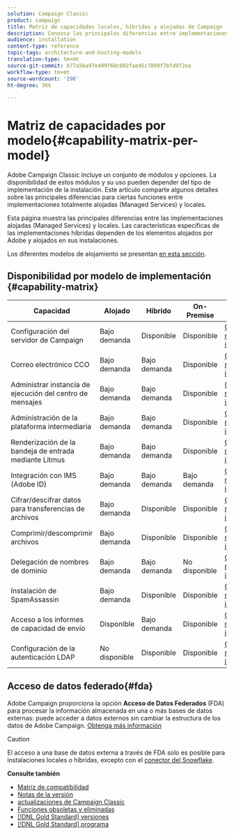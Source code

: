 ```yaml
---
solution: Campaign Classic
product: campaign
title: Matriz de capacidades locales, híbridas y alojadas de Campaign
description: Conozca las principales diferencias entre implementaciones alojadas y locales
audience: installation
content-type: reference
topic-tags: architecture-and-hosting-models
translation-type: tm+mt
source-git-commit: b77a56a97e499f60c092fae45c7809f7bfd9f2ea
workflow-type: tm+mt
source-wordcount: '296'
ht-degree: 36%

---
```



# Matriz de capacidades por modelo{#capability-matrix-per-model}

Adobe Campaign Classic incluye un conjunto de módulos y opciones. La disponibilidad de estos módulos y su uso pueden depender del tipo de implementación de la instalación. Este artículo comparte algunos detalles sobre las principales diferencias para ciertas funciones entre implementaciones totalmente alojadas (Managed Services) y locales.

Esta página muestra las principales diferencias entre las implementaciones alojadas (Managed Services) y locales. Las características específicas de las implementaciones híbridas dependen de los elementos alojados por Adobe y alojados en sus instalaciones.

Los diferentes modelos de alojamiento se presentan [en esta sección](../../installation/using/hosting-models.md).

## Disponibilidad por modelo de implementación {#capability-matrix}

| Capacidad | Alojado | Híbrido | On-Premise | Detalles |
|-----------------------------------------------|------------------|-----------|---------------|-----------------------------------------------------------------------------------------------------------------------------------------------------------------------------------------------------------------------|
| Configuración del servidor de Campaign | Bajo demanda | Disponible | Disponible | [Obtenga más información](../../installation/using/the-server-configuration-file.md) |
| Correo electrónico CCO | Bajo demanda | Bajo demanda | Disponible | [Obtenga más información](../../installation/using/email-archiving.md) |
| Administrar instancia de ejecución del centro de mensajes | Bajo demanda | Bajo demanda | Disponible | [Obtenga más información](../../message-center/using/about-transactional-messaging.md) |
| Administración de la plataforma intermediaria | Bajo demanda | Bajo demanda | Disponible | [Obtenga más información](../../installation/using/mid-sourcing-server.md) |
| Renderización de la bandeja de entrada mediante Litmus | Bajo demanda | Bajo demanda | Disponible | [Obtenga más información](../../delivery/using/inbox-rendering.md) |
| Integración con IMS (Adobe ID) | Bajo demanda | Bajo demanda | Bajo demanda | [Obtenga más información](../../integrations/using/about-adobe-id.md) |
| Cifrar/descifrar datos para transferencias de archivos | Bajo demanda | Disponible | Disponible | [Obtenga más información](../../platform/using/unzip-decrypt.md) |
| Comprimir/descomprimir archivos | Bajo demanda | Disponible | Disponible | [Obtenga más información](../../platform/using/unzip-decrypt.md) |
| Delegación de nombres de dominio | Bajo demanda | Bajo demanda | No disponible | [Obtenga más información](https://helpx.adobe.com/es/campaign/kb/domain-name-delegation.html) |
| Instalación de SpamAssassin | Bajo demanda | Disponible | Disponible | [Obtenga más información](../../delivery/using/spamassassin.md) |
| Acceso a los informes de capacidad de envío | Disponible | Bajo demanda | Disponible | [Obtenga más información](../../delivery/using/monitoring-deliverability.md) |
| Configuración de la autenticación LDAP | No disponible | Disponible | Disponible | [Obtenga más información](../../installation/using/connecting-through-ldap.md) |


## Acceso de datos federado{#fda}

Adobe Campaign proporciona la opción **Acceso de Datos Federados** (FDA) para procesar la información almacenada en una o más bases de datos externas: puede acceder a datos externos sin cambiar la estructura de los datos de Adobe Campaign. [Obtenga más información](../../installation/using/about-fda.md)

>[!CAUTION]
>
>El acceso a una base de datos externa a través de FDA solo es posible para instalaciones locales o híbridas, excepto con el [conector del Snowflake](../../installation/using/configure-fda-snowflake.md).


**Consulte también**

* [Matriz de compatibilidad](../../rn/using/compatibility-matrix.md)
* [Notas de la versión](../../rn/using/latest-release.md)
* [actualizaciones de Campaign Classic](../../rn/using/rn-overview.md)
* [Funciones obsoletas y eliminadas](../../rn/using/deprecated-features.md)
* [[!DNL Gold Standard] versiones](../../rn/using/gold-standard.md)
* [[!DNL Gold Standard] programa](../../rn/using/gs-overview.md)
